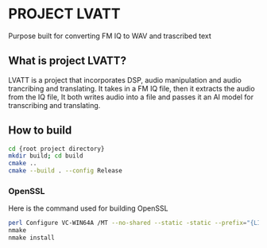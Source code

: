 # PROJECT LVATT
Purpose built for converting FM IQ to WAV and trascribed text

## What is project LVATT?
LVATT is a project that incorporates DSP, audio manipulation and audio trancribing and translating. It takes in a FM IQ file, then it extracts the audio from the IQ file, It both writes audio into a file and passes it an AI model for transcribing and translating.

## How to build
```bash
cd {root project directory}
mkdir build; cd build
cmake ..
cmake --build . --config Release
```

### OpenSSL
Here is the command used for building OpenSSL
```Bash
perl Configure VC-WIN64A /MT --no-shared --static -static --prefix="{LIBS PATH}" --openssldir="{OPENSSL PATH}"
nmake
nmake install
```
